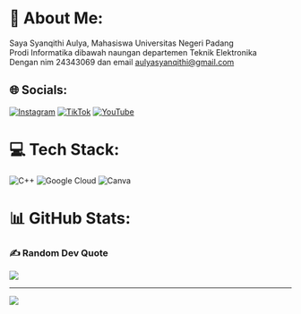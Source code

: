 # 💫 About Me:
Saya Syanqithi Aulya, Mahasiswa Universitas Negeri Padang<br>Prodi Informatika dibawah naungan departemen Teknik Elektronika<br>Dengan nim 24343069 dan email aulyasyanqithi@gmail.com 


## 🌐 Socials:
[![Instagram](https://img.shields.io/badge/Instagram-%23E4405F.svg?logo=Instagram&logoColor=white)](https://instagram.com/syanqithiaulya) [![TikTok](https://img.shields.io/badge/TikTok-%23000000.svg?logo=TikTok&logoColor=white)](https://tiktok.com/@syanqithiaulya) [![YouTube](https://img.shields.io/badge/YouTube-%23FF0000.svg?logo=YouTube&logoColor=white)](https://youtube.com/@syanqithiaulya7643) 

# 💻 Tech Stack:
![C++](https://img.shields.io/badge/c++-%2300599C.svg?style=for-the-badge&logo=c%2B%2B&logoColor=white) ![Google Cloud](https://img.shields.io/badge/GoogleCloud-%234285F4.svg?style=for-the-badge&logo=google-cloud&logoColor=white) ![Canva](https://img.shields.io/badge/Canva-%2300C4CC.svg?style=for-the-badge&logo=Canva&logoColor=white)
# 📊 GitHub Stats:

### ✍️ Random Dev Quote
![](https://quotes-github-readme.vercel.app/api?type=horizontal&theme=radical)

---
[![](https://visitcount.itsvg.in/api?id=aulyasyanqithi@gmail.com&icon=0&color=10)](https://visitcount.itsvg.in)
